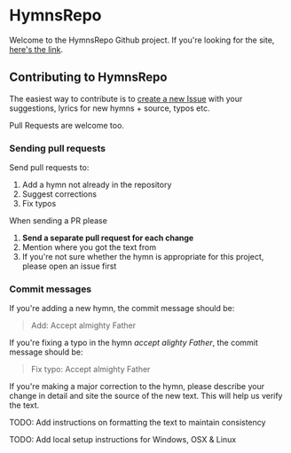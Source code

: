 # HymnsRepo

Welcome to the HymnsRepo Github project. If you're looking for the site, [here's the link](http://hymnsrepo.com).  

## Contributing to HymnsRepo

The easiest way to contribute is to [create a new Issue](https://github.com/hymnsrepo/hymnsrepo.github.io/issues) with your suggestions, lyrics for new hymns + source, typos etc.

Pull Requests are welcome too.

### Sending pull requests

Send pull requests to:

1. Add a hymn not already in the repository
1. Suggest corrections
1. Fix typos

When sending a PR please

1. **Send a separate pull request for each change**
1. Mention where you got the text from
1. If you're not sure whether the hymn is appropriate for this project, please open an issue first

### Commit messages

If you're adding a new hymn, the commit message should be:
> Add: Accept almighty Father

If you're fixing a typo in the hymn *accept alighty Father*, the commit message should be:
> Fix typo: Accept almighty Father

If you're making a major correction to the hymn, please describe your change in detail and site the source of the new text. This will help us verify the text. 

TODO: Add instructions on formatting the text to maintain consistency

TODO: Add local setup instructions for Windows, OSX & Linux
